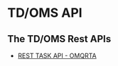 # TD/OMS API
## The TD/OMS Rest APIs  
* [REST TASK API - OMQRTA](https://editor.swagger.io/?url=https://raw.githubusercontent.com/RemainSoftware/tdomsapi/main/TaskAPI.json)
